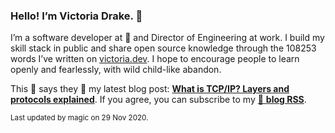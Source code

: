 ### Hello! I’m Victoria Drake. 👋

I’m a software developer at 💜 and Director of Engineering at work. I build my skill stack in public and share open source knowledge through the 108253 words I’ve written on [victoria.dev](https://victoria.dev). I hope to encourage people to learn openly and fearlessly, with wild child-like abandon.

This 🐹 says they 🙌 my latest blog post: **[What is TCP/IP? Layers and protocols explained](https://victoria.dev/blog/what-is-tcp/ip-layers-and-protocols-explained/)**. If you agree, you can subscribe to my [📡 **blog RSS**](https://victoria.dev/index.xml).

<sub>Last updated by magic on 29 Nov 2020.</sub>

